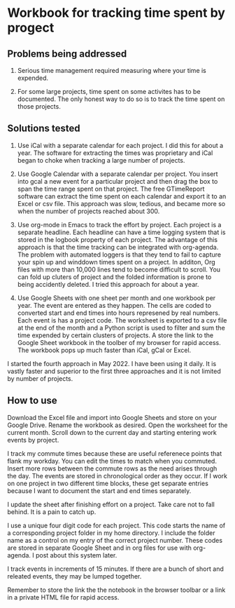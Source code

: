 # Workbook for tracking time spent by progect

## Problems being addressed

1. Serious time management required measuring where your time is expended.

2. For some large projects, time spent on some activites has to be documented.
The only honest way to do so is to track the time spent on those projects.

## Solutions tested

1. Use iCal with a separate calendar for each project. I did this for about a year. The software for extracting the times was proprietary and iCal began to choke when tracking a large number of projects. 

2. Use Google Calendar with a separate calendar per project. You insert into gcal a new event for a particular project and then drag the box to span the time range spent on that project. The free GTimeReport software can extract the time spent on each calendar and export it to an Excel or csv file.
This approach was slow, tedious, and became more so when the number of projects reached about 300.

3. Use org-mode in Emacs to track the effort by project. 
Each project is a separate headline.
Each headline can have a time logging system that is stored in the logbook property of each project.
The advantage of this approach is that the time tracking can be integrated with org-agenda.
The problem with automated loggers is that they tend to fail to capture your spin up and winddown times spent on a project.
In additon, Org files with more than 10,000 lines tend to become difficult to scroll.
You can fold up cluters of project and the folded information is prone to being accidently deleted.
I tried this approach for about a year.

4. Use Google Sheets with one sheet per month and one workbook per year. The event are entered as they happen. The cells are coded to converted start and end times into hours represened by real numbers. Each event is has a project code. The worksheet is exported to a csv file at the end of the month and a Python script is used to filter and sum the time expended by certain clusters of projects. A store the link to the Google Sheet workbook in the toolber of my browser for rapid access. The workbook pops up much faster than iCal, gCal or Excel.

I started the fourth approach in May 2022. I have been using it daily. It is vastly faster and superior to the first three approaches and it is not limited by number of projects.

## How to use

Download the Excel file and import into Google Sheets and store on your Google Drive.
Rename the workbook as desired.
Open the worksheet for the current month.
Scroll down to the current day and starting entering work events by project.

I track my commute times because these are useful referenece points that flank my workday.
You can edit the times to match when you commuted.
Insert more rows between the commute rows as the need arises through the day.
The events are stored in chronological order as they occur.
If I work on one project in two different time blocks, these get separate entries because I want to document the start and end times separately.

I update the sheet after finishing effort on a project.
Take care not to fall behind.
It is a pain to catch up.

I use a unique four digit code for each project.
This code starts the name of a corresponding project folder in my home directory.
I include the folder name as a control on my entry of the correct project number.
These codes are stored in separate Google Sheet and in org files for use with org-agenda.
I post about this system later.

I track events in increments of 15 minutes.
If there are a bunch of short and releated events, they may be lumped together.

Remember to store the link the the notebook in the browser toolbar or a link in a private HTML file for rapid access.



